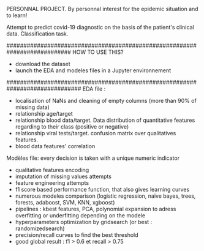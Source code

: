 PERSONNAL PROJECT. 
By personnal interest for the epidemic situation and to learn!

Attempt to predict covid-19 diagnostic on the basis of the patient's clinical data. Classification task.  

###########################################################################
HOW TO USE THIS?
- download the dataset
- launch the EDA and modeles files in a Jupyter environnement

##############################################################################
EDA file :  
- localisation of NaNs and cleaning of empty columns (more than 90% of missing data)
- relationship age/target
- relationship blood data/target. Data distribution of quantitative features regarding to their class (positive or negative)
- relationship viral tests/target. confusion matrix over qualitatives features.
- blood data features' correlation

Modèles file: every decision is taken with a unique numeric indicator
- qualitative features encoding
- imputation of missing values attempts
- feature engineering attempts
- f1 score based performance function, that also gives learning curves
- numerous modeles comparison (logistic regression, naïve bayes, trees, forests, adaboost, SVM, KNN, xgboost)
- pipelines : kbest features, PCA, polynomial expansion to adress overfitting or underfitting depending on the modele
- hyperparameters optimization by gridsearch (or best : randomizedsearch)
- precision/recall curves to find the best threshold 
- good global result : f1 > 0.6 et recall > 0.75
